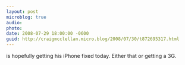```yaml
---
layout: post
microblog: true
audio: 
photo: 
date: 2008-07-29 18:00:00 -0600
guid: http://craigmcclellan.micro.blog/2008/07/30/t872695317.html
---
```

is hopefully getting his iPhone fixed today. Either that or getting a 3G.

